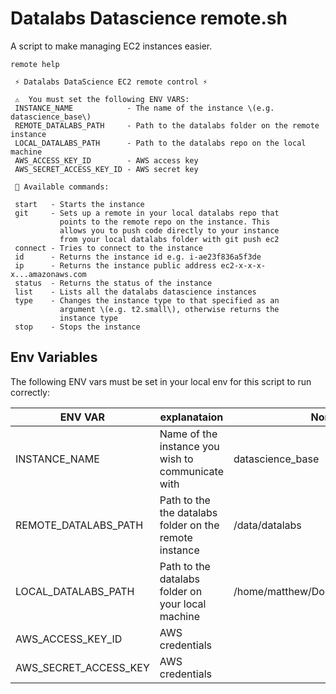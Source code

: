 # Datalabs Datascience remote.sh

A script to make managing EC2 instances easier.

```
remote help

 ⚡ Datalabs DataScience EC2 remote control ⚡

 ⚠️  You must set the following ENV VARS:
 INSTANCE_NAME            - The name of the instance \(e.g. datascience_base\)
 REMOTE_DATALABS_PATH     - Path to the datalabs folder on the remote instance
 LOCAL_DATALABS_PATH      - Path to the datalabs repo on the local machine
 AWS_ACCESS_KEY_ID        - AWS access key
 AWS_SECRET_ACCESS_KEY_ID - AWS secret key

 💪 Available commands:

 start   - Starts the instance
 git     - Sets up a remote in your local datalabs repo that 
           points to the remote repo on the instance. This 
           allows you to push code directly to your instance 
           from your local datalabs folder with git push ec2
 connect - Tries to connect to the instance
 id      - Returns the instance id e.g. i-ae23f836a5f3de
 ip      - Returns the instance public address ec2-x-x-x-x...amazonaws.com
 status  - Returns the status of the instance
 list    - Lists all the datalabs datascience instances
 type    - Changes the instance type to that specified as an
           argument \(e.g. t2.small\), otherwise returns the
           instance type
 stop    - Stops the instance

```

## Env Variables

The following ENV vars must be set in your local env for this script to run correctly:

|ENV VAR|explanataion|Nominal value|
|---|---|---|
|INSTANCE_NAME|Name of the instance you wish to communicate with|datascience_base|
|REMOTE_DATALABS_PATH|Path to the the datalabs folder on the remote instance|/data/datalabs|
|LOCAL_DATALABS_PATH|Path to the datalabs folder on your local machine|/home/matthew/Documents/wellcome/datalabs|
|AWS_ACCESS_KEY_ID|AWS credentials||
|AWS_SECRET_ACCESS_KEY|AWS credentials||


